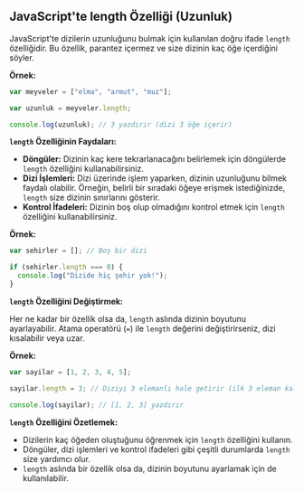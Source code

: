 ## JavaScript'te length Özelliği (Uzunluk)

JavaScript'te dizilerin uzunluğunu bulmak için kullanılan doğru ifade `length` özelliğidir. Bu özellik, parantez içermez ve size dizinin kaç öğe içerdiğini söyler. 

**Örnek:**

```javascript
var meyveler = ["elma", "armut", "muz"];

var uzunluk = meyveler.length;

console.log(uzunluk); // 3 yazdırır (dizi 3 öğe içerir)
```

**`length` Özelliğinin Faydaları:**

* **Döngüler:** Dizinin kaç kere tekrarlanacağını belirlemek için döngülerde `length` özelliğini kullanabilirsiniz.
* **Dizi İşlemleri:** Dizi üzerinde işlem yaparken, dizinin uzunluğunu bilmek faydalı olabilir. Örneğin, belirli bir sıradaki öğeye erişmek istediğinizde, `length` size dizinin sınırlarını gösterir.
* **Kontrol İfadeleri:** Dizinin boş olup olmadığını kontrol etmek için `length` özelliğini kullanabilirsiniz.

**Örnek:**

```javascript
var sehirler = []; // Boş bir dizi

if (sehirler.length === 0) {
  console.log("Dizide hiç şehir yok!");
}
```

**`length` Özelliğini Değiştirmek:**

Her ne kadar bir özellik olsa da, `length` aslında dizinin boyutunu ayarlayabilir. Atama operatörü (`=`) ile `length` değerini değiştirirseniz, dizi kısalabilir veya uzar.

**Örnek:**

```javascript
var sayilar = [1, 2, 3, 4, 5];

sayilar.length = 3; // Diziyi 3 elemanlı hale getirir (ilk 3 eleman kalır)

console.log(sayilar); // [1, 2, 3] yazdırır
```

**`length` Özelliğini Özetlemek:**

* Dizilerin kaç öğeden oluştuğunu öğrenmek için `length` özelliğini kullanın.
* Döngüler, dizi işlemleri ve kontrol ifadeleri gibi çeşitli durumlarda `length` size yardımcı olur.
* `length` aslında bir özellik olsa da, dizinin boyutunu ayarlamak için de kullanılabilir.
